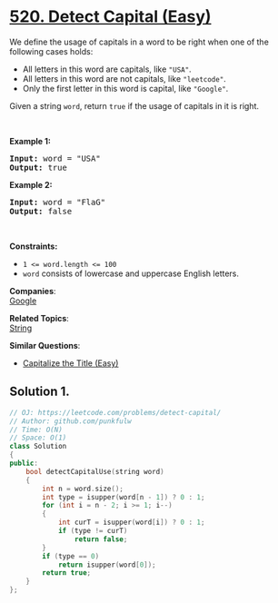 # [520. Detect Capital (Easy)](https://leetcode.com/problems/detect-capital/)

<p>We define the usage of capitals in a word to be right when one of the following cases holds:</p>

<ul>
	<li>All letters in this word are capitals, like <code>"USA"</code>.</li>
	<li>All letters in this word are not capitals, like <code>"leetcode"</code>.</li>
	<li>Only the first letter in this word is capital, like <code>"Google"</code>.</li>
</ul>

<p>Given a string <code>word</code>, return <code>true</code> if the usage of capitals in it is right.</p>

<p>&nbsp;</p>
<p><strong>Example 1:</strong></p>
<pre><strong>Input:</strong> word = "USA"
<strong>Output:</strong> true
</pre><p><strong>Example 2:</strong></p>
<pre><strong>Input:</strong> word = "FlaG"
<strong>Output:</strong> false
</pre>
<p>&nbsp;</p>
<p><strong>Constraints:</strong></p>

<ul>
	<li><code>1 &lt;= word.length &lt;= 100</code></li>
	<li><code>word</code> consists of lowercase and uppercase English letters.</li>
</ul>


**Companies**:  
[Google](https://leetcode.com/company/google)

**Related Topics**:  
[String](https://leetcode.com/tag/string/)

**Similar Questions**:
* [Capitalize the Title (Easy)](https://leetcode.com/problems/capitalize-the-title/)

## Solution 1.

```cpp
// OJ: https://leetcode.com/problems/detect-capital/
// Author: github.com/punkfulw
// Time: O(N)
// Space: O(1)
class Solution
{
public:
    bool detectCapitalUse(string word)
    {
        int n = word.size();
        int type = isupper(word[n - 1]) ? 0 : 1;
        for (int i = n - 2; i >= 1; i--)
        {
            int curT = isupper(word[i]) ? 0 : 1;
            if (type != curT)
                return false;
        }
        if (type == 0)
            return isupper(word[0]);
        return true;
    }
};

```

